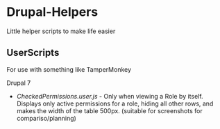 # Drupal-Helpers
Little helper scripts to make life easier

## UserScripts ## 
For use with something like TamperMonkey

Drupal 7
* *CheckedPermissions.user.js* - Only when viewing a Role by itself. 
  Displays only active permissions for a role, hiding all other rows, and makes the width of the table 500px. (suitable for screenshots for compariso/planning)


